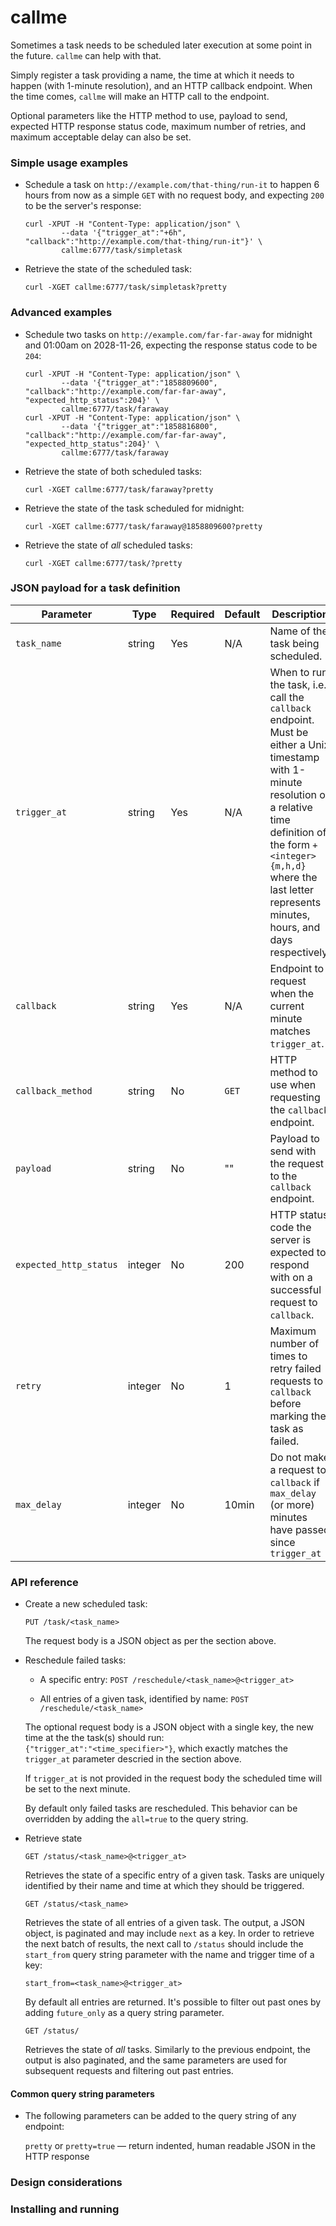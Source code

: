 # callme
Sometimes a task needs to be scheduled later execution at some point in the future.
`callme` can help with that.

Simply register a task providing a name, the time at which it needs to happen (with 1-minute resolution), and an HTTP 
callback endpoint. When the time comes, `callme` will make an HTTP call to the endpoint.

Optional parameters like the HTTP method to use, payload to send, expected HTTP response status code, maximum 
number of retries, and maximum acceptable delay can also be set.

### Simple usage examples
* Schedule a task on `http://example.com/that-thing/run-it` to happen 6 hours from now as a simple `GET` 
with no request body, and expecting `200` to be the server's response: 
  ```
  curl -XPUT -H "Content-Type: application/json" \
	      --data '{"trigger_at":"+6h", "callback":"http://example.com/that-thing/run-it"}' \
	      callme:6777/task/simpletask
  ```

* Retrieve the state of the scheduled task:
  ```
  curl -XGET callme:6777/task/simpletask?pretty
  ```

### Advanced examples
* Schedule two tasks on `http://example.com/far-far-away` for midnight and 01:00am on 2028-11-26, expecting the 
response status code to be `204`:
  ```
  curl -XPUT -H "Content-Type: application/json" \
	      --data '{"trigger_at":"1858809600", "callback":"http://example.com/far-far-away", "expected_http_status":204}' \
	      callme:6777/task/faraway
  curl -XPUT -H "Content-Type: application/json" \
	      --data '{"trigger_at":"1858816800", "callback":"http://example.com/far-far-away", "expected_http_status":204}' \
	      callme:6777/task/faraway
  ```

* Retrieve the state of both scheduled tasks:
  ```
  curl -XGET callme:6777/task/faraway?pretty
  ```

* Retrieve the state of the task scheduled for midnight:
  ```
  curl -XGET callme:6777/task/faraway@1858809600?pretty
  ```
  
* Retrieve the state of *all* scheduled tasks:
  ```
  curl -XGET callme:6777/task/?pretty
  ```

### JSON payload for a task definition
| Parameter  | Type  | Required  | Default  | Description  |
|---|---|---|---|---|
| `task_name` | string  | Yes | N/A | Name of the task being scheduled. |
| `trigger_at` | string | Yes | N/A | When to run the task, i.e., call the `callback` endpoint. Must be either a Unix timestamp with 1-minute resolution or a relative time definition of the form `+<integer>{m,h,d}` where the last letter represents minutes, hours, and days respectively. |
| `callback` | string | Yes | N/A | Endpoint to request when the current minute matches `trigger_at`. |
| `callback_method` | string | No | `GET` | HTTP method to use when requesting the `callback` endpoint. |
| `payload` | string | No | "" | Payload to send with the request to the `callback` endpoint. |
| `expected_http_status` | integer | No | 200 | HTTP status code the server is expected to respond with on a successful request to `callback`. |
| `retry` | integer | No | 1 | Maximum number of times to retry failed requests to `callback` before marking the task as failed. |
| `max_delay` | integer | No | 10min | Do not make a request to `callback` if `max_delay` (or more) minutes have passed since `trigger_at` |

### API reference
* Create a new scheduled task:

  `PUT /task/<task_name>`

  The request body is a JSON object as per the section above.
  
  
* Reschedule failed tasks:

  * A specific entry:
    `POST /reschedule/<task_name>@<trigger_at>`
  
  * All entries of a given task, identified by name:
     `POST /reschedule/<task_name>`
  
  The optional request body is a JSON object with a single key, the new time at the the task(s) should run:     
  `{"trigger_at":"<time_specifier>"}`, which exactly matches the `trigger_at` parameter descried in the section above.
  
  If `trigger_at` is not provided in the request body the scheduled time will be set to the next minute.
  
  By default only failed tasks are rescheduled. This behavior can be overridden by adding the `all=true` to the query 
  string. 

* Retrieve state

  `GET /status/<task_name>@<trigger_at>`
  
  Retrieves the state of a specific entry of a given task. Tasks are uniquely identified by their name and time at 
  which they should be triggered.
  
  `GET /status/<task_name>`
  
  Retrieves the state of all entries of a given task. The output, a JSON object, is paginated and may include `next` 
  as a key.
  In order to retrieve the next batch of results, the next call to `/status` should include the `start_from` query 
  string parameter with the name and trigger time of a key:
  
    `start_from=<task_name>@<trigger_at>`  
  
  By default all entries are returned. It's possible to filter out past ones by adding `future_only` as a query 
  string parameter.
  
  `GET /status/`
  
  Retrieves the state of *all* tasks. Similarly to the previous endpoint, the output is also paginated, and the same 
  parameters are used for subsequent requests and filtering out past entries.


#### Common query string parameters
* The following parameters can be added to the query string of any endpoint:

  `pretty` or `pretty=true` &mdash; return indented, human readable JSON in the HTTP response 


### Design considerations


### Installing and running
